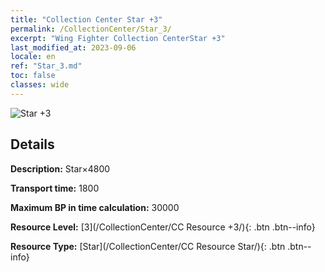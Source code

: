 ```yaml
---
title: "Collection Center Star +3"
permalink: /CollectionCenter/Star_3/
excerpt: "Wing Fighter Collection CenterStar +3"
last_modified_at: 2023-09-06
locale: en
ref: "Star_3.md"
toc: false
classes: wide
---
```



![Star +3](/images/cc/CC_Star_3.png)

## Details

  **Description:** Star×4800

  **Transport time:** 1800

  **Maximum BP in time calculation:** 30000

  **Resource Level:** [3](/CollectionCenter/CC Resource +3/){: .btn .btn--info}

  **Resource Type:** [Star](/CollectionCenter/CC Resource Star/){: .btn .btn--info}


